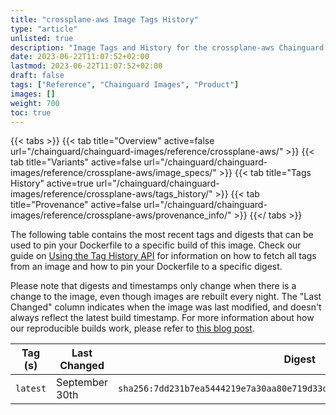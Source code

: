 ```yaml
---
title: "crossplane-aws Image Tags History"
type: "article"
unlisted: true
description: "Image Tags and History for the crossplane-aws Chainguard Image"
date: 2023-06-22T11:07:52+02:00
lastmod: 2023-06-22T11:07:52+02:00
draft: false
tags: ["Reference", "Chainguard Images", "Product"]
images: []
weight: 700
toc: true
---
```


{{< tabs >}}
{{< tab title="Overview" active=false url="/chainguard/chainguard-images/reference/crossplane-aws/" >}}
{{< tab title="Variants" active=false url="/chainguard/chainguard-images/reference/crossplane-aws/image_specs/" >}}
{{< tab title="Tags History" active=true url="/chainguard/chainguard-images/reference/crossplane-aws/tags_history/" >}}
{{< tab title="Provenance" active=false url="/chainguard/chainguard-images/reference/crossplane-aws/provenance_info/" >}}
{{</ tabs >}}

The following table contains the most recent tags and digests that can be used to pin your Dockerfile to a specific build of this image. Check our guide on [Using the Tag History API](/chainguard/chainguard-images/using-the-tag-history-api/) for information on how to fetch all tags from an image and how to pin your Dockerfile to a specific digest.

Please note that digests and timestamps only change when there is a change to the image, even though images are rebuilt every night. The "Last Changed" column indicates when the image was last modified, and doesn't always reflect the latest build timestamp. For more information about how our reproducible builds work, please refer to [this blog post](https://www.chainguard.dev/unchained/reproducing-chainguards-reproducible-image-builds).

| Tag (s)   | Last Changed   | Digest                                                                    |
|-----------|----------------|---------------------------------------------------------------------------|
|  `latest` | September 30th | `sha256:7dd231b7ea5444219e7a30aa80e719d33d21829ee48479e7806453152d79dbf0` |

